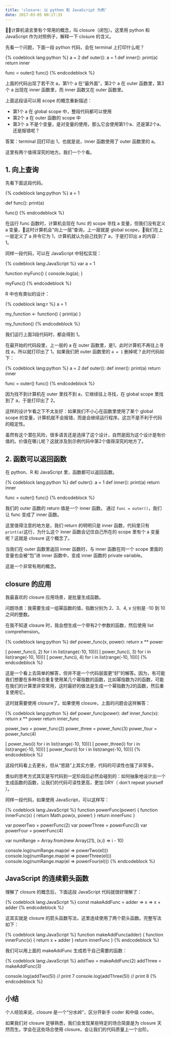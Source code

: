 ```yaml
---
title: 'closure: 以 python 和 JavaScript 为例'
date: 2017-03-05 00:17:33
---
```


计算机语言里有个常用的概念，叫 closure（闭包）。这里用 python 和 JavaScript 作为对照例子，解释一下 closure 的含义。

先看一个问题，下面一段 python 代码，会在 terminal 上打印什么呢？

{% codeblock lang:python %}
a = 2
def outer():
  a = 1
  def inner():
    print(a)
  return inner

func = outer()
func()
{% endcodeblock %}

<!-- more -->

上面的代码出现了若干次 a，第1个 a 在“最外面”，第2个 a 在 outer 函数里，第3个 a 出现在 inner 函数里，而 inner 函数又在 outer 函数里。

上面这段话可以用 scope 的概念重新描述：
- 第1个 a 在 global scope 中，整段代码都可以使用
- 第2个 a 在 outer 函数的 scope 中
- 第3个 a 不是个变量，是对变量的使用，那么它会使用第1个a、还是第2个a、还是报错呢？

答案：terminal 回打印出 1，也就是说，inner 函数使用了 outer 函数里的 a。

这里有两个值得深究的地方。我们一个个看。

## 1. 向上查询

先看下面这段代码。

{% codeblock lang:python %}
a = 1

def func():
  print(a)

func()
{% endcodeblock %}

在运行 func 函数时，计算机会现在 func 的 scope 寻找 a 变量，但我们没有定义 a 变量，这时计算机会“向上一层”查询，上一层就是 global scope，我们在上一层定义了 a 并令它为 1，计算机就认为自己找到了 a，于是打印出 a 的内容：1。

同样一段代码，可以在 JavaScript 中轻松实现：

{% codeblock lang:JavaScript %}
var a = 1

function myFunc() {
  console.log(a);
}

myFunc()
{% endcodeblock %}


R 中也有类似的设计：

{% codeblock lang:r %}
a = 1

my_function <- function() {
  print(a)
}

my_function()
{% endcodeblock %}

我们运行上面3段代码时，都会得到 1。

在最开始的代码段里，上一层的 a 在 outer 函数里，是1，此时计算机不再往上寻找 a，所以就打印出了 1。如果我们把 outer 函数里的 `a = 1` 删掉呢？此时代码如下：

{% codeblock lang:python %}
a = 2
def outer():
  def inner():
    print(a)
  return inner

func = outer()
func()
{% endcodeblock %}

因为找不到计算机在 outer 里找不到 a，它继续往上寻找，在 global scope 里找到了 a，于是打印出了 2。

这样的设计乍看之下不太友好：如果我们不小心在函数里使用了某个 global scope 的变量，计算机就不会报错，而是会继续运行程序。这岂不是不利于代码的稳定性。

虽然有这个潜在风险，很多语言还是选择了这个设计，自然是因为这个设计是有价值的。价值在哪儿呢？这就涉及到示例代码中第2个值得深究的地方了。


## 2. 函数可以返回函数 

在 python、R 和 JavaScript 里，函数都可以返回函数。

{% codeblock lang:python %}
def outer():
  a = 1
  def inner():
    print(a)
  return inner

func = outer()
func()
{% endcodeblock %}

我们的 outer 函数的 return 值是一个 inner 函数。
通过 `func = outer()`，我们让 func 变成了 inner 函数。

这里值得注意的地方是，我们 return 的明明只是 inner 函数，代码里只有 `print(a)`这行，为什么这个 inner 函数会记住自己所在的 scope 里有个 a 变量呢？这就是 closure 这个概念了。

当我们在 outer 函数里返回 inner 函数时，与 inner 函数在同一个 scope 里面的变量也会被“包”进 inner 函数中，变成 inner 函数的 private variable。

这是一个非常有用的概念。

## closure 的应用

我最喜欢的 closure 应用场景，是批量生成函数。

问题场景：我需要生成一组幂函数的值，指数分别为 2、3、4, x 分别是 -10 到 10 之间的整数。

在我不知道 closure 时，我会想生成一个带有2个参数的函数，然后使用 list comprehension。

{% codeblock lang:python %}
def power_func(x, power):
  return x ** power

[ power_func(i, 2) for i in list(range(-10, 10))]
[ power_func(i, 3) for i in list(range(-10, 10))]
[ power_func(i, 4) for i in list(range(-10, 10))]
{% endcodeblock %}

这是一个看上去简单的解答，但并不是一个代码层面更“好”的解答。因为，有可能我们想要在多种场合重复使用某几个幂指数的函数，比如幂指数为2的函数，可能在我们的计算里非常常用，这时最好的做法是生成一个幂指数为2的函数，然后重复使用它。

这时就需要使用 closure了。如果使用 closure，上面的问题会这样解答：

{% codeblock lang:python %}
def power_func(power):
  def inner_func(x):
    return x ** power
  return inner_func

power_two = power_func(2)
power_three = power_func(3)
power_four = power_func(4)


[ power_two(i) for i in list(range(-10, 10))]
[ power_three(i) for i in list(range(-10, 10))]
[ power_four(i) for i in list(range(-10, 10))]
{% endcodeblock %}

这段代码看上去更长，但从“思路”上其实方便，代码的可读性也强了非常多。

类似的思考方式其实是写代码到一定阶段后必然会碰到的：如何抽象地设计出一个生成函数的函数，让我们的代码可读性更高，更加 DRY（ don't repeat yourself ）。

同样一段代码，如果使用 JavaScript，可以这样写：

{% codeblock lang:JavaScript %}
function powerFunc(power) {
  function innerFunc(x) {
    return Math.pow(x, power)
  }
  return innerFunc
}


var powerTwo = powerFunc(2)
var powerThree = powerFunc(3)
var powerFour = powerFunc(4)

var numRange = Array.from(new Array(21), (x,i) => i - 10)

console.log(numRange.map(el => powerTwo(el)))
console.log(numRange.map(el => powerThree(el)))
console.log(numRange.map(el => powerFour(el)))
{% endcodeblock %}


## JavaScript 的连续箭头函数

理解了 closure 的概念后，下面这段 JavaScript 代码就很好理解了：

{% codeblock lang:JavaScript %}
const makeAddFunc = adder => x => x + adder
{% endcodeblock %}

这其实就是 closure 的箭头函数写法，这里连续使用了两个箭头函数。完整写法如下：

{% codeblock lang:JavaScript %}
function makeAddFunc(adder) {
  function innerFunc(x) {
    return x + adder
  }
  return innerFunc
}
{% endcodeblock %}

我们可以用上面的 makeAddFunc 生成若干自己需要的函数：

{% codeblock lang:JavaScript %}
addTwo = makeAddFunc(2)
addThree = makeAddFunc(3)

console.log(addTwo(5)) // print 7
console.log(addThree(5)) // print 8
{% endcodeblock %}



## 小结

个人经验来说，closure 是一个“分水岭”，区分开新手 coder 和中级 coder。

如果我们对 closure 足够熟悉，我们会发现某些特定的场合简直是为 closure 天然而生。学会在这些场合使用 closure，会让我们的代码质量上一个台阶。
